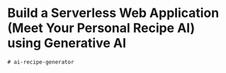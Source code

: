 # Build a Serverless Web Application (Meet Your Personal Recipe AI) using Generative AI

```
# ai-recipe-generator
